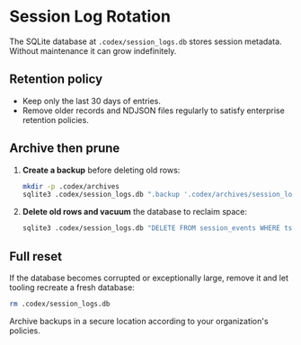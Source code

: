 # Session Log Rotation

The SQLite database at `.codex/session_logs.db` stores session metadata. Without maintenance it can grow indefinitely.

## Retention policy
- Keep only the last 30 days of entries.
- Remove older records and NDJSON files regularly to satisfy enterprise retention policies.

## Archive then prune
1. **Create a backup** before deleting old rows:
   ```bash
   mkdir -p .codex/archives
   sqlite3 .codex/session_logs.db ".backup '.codex/archives/session_logs_$(date +%Y-%m-%d).db'"
   ```
2. **Delete old rows and vacuum** the database to reclaim space:
   ```bash
   sqlite3 .codex/session_logs.db "DELETE FROM session_events WHERE ts < strftime('%s','now','-30 day'); VACUUM;"
   ```

## Full reset
If the database becomes corrupted or exceptionally large, remove it and let tooling recreate a fresh database:
```bash
rm .codex/session_logs.db
```

Archive backups in a secure location according to your organization's policies.
